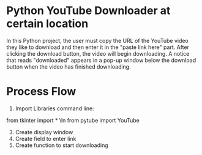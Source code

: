 # Python YouTube Downloader at certain location
In this Python project, the user must copy the URL of the YouTube video they like to download and then enter it in the "paste link here" part. After clicking the download button, the video will begin downloading. A notice that reads "downloaded" appears in a pop-up window below the download button when the video has finished downloading.
# Process Flow
1. Import Libraries
command line:

from tkinter import * \ln
from pytube import YouTube



3. Create display window
4. Create field to enter link
5. Create function to start downloading
